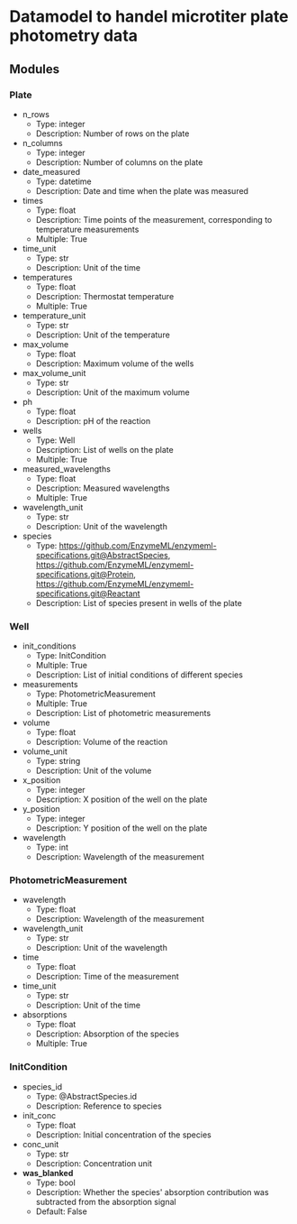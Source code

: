 # Datamodel to handel microtiter plate photometry data

## Modules

### Plate

- n_rows
    - Type: integer
    - Description: Number of rows on the plate
- n_columns
    - Type: integer
    - Description: Number of columns on the plate
- date_measured
    - Type: datetime
    - Description: Date and time when the plate was measured
- times
    - Type: float
    - Description: Time points of the measurement, corresponding to temperature measurements
    - Multiple: True
- time_unit
    - Type: str
    - Description: Unit of the time
- temperatures
    - Type: float
    - Description: Thermostat temperature
    - Multiple: True
- temperature_unit
    - Type: str
    - Description: Unit of the temperature
- max_volume
    - Type: float
    - Description: Maximum volume of the wells
- max_volume_unit
    - Type: str
    - Description: Unit of the maximum volume
- ph
    - Type: float
    - Description: pH of the reaction
- wells
    - Type: Well
    - Description: List of wells on the plate
    - Multiple: True
- measured_wavelengths
    - Type: float
    - Description: Measured wavelengths
    - Multiple: True
- wavelength_unit
    - Type: str
    - Description: Unit of the wavelength
- species
    - Type: https://github.com/EnzymeML/enzymeml-specifications.git@AbstractSpecies, https://github.com/EnzymeML/enzymeml-specifications.git@Protein, https://github.com/EnzymeML/enzymeml-specifications.git@Reactant
    - Description: List of species present in wells of the plate

### Well

- init_conditions
    - Type: InitCondition
    - Multiple: True
    - Description: List of initial conditions of different species
- measurements
    - Type: PhotometricMeasurement
    - Multiple: True
    - Description: List of photometric measurements
- volume
    - Type: float
    - Description: Volume of the reaction
- volume_unit
    - Type: string
    - Description: Unit of the volume
- x_position
    - Type: integer
    - Description: X position of the well on the plate
- y_position
    - Type: integer
    - Description: Y position of the well on the plate
- wavelength
    - Type: int
    - Description: Wavelength of the measurement

### PhotometricMeasurement

- wavelength
    - Type: float
    - Description: Wavelength of the measurement
- wavelength_unit
    - Type: str
    - Description: Unit of the wavelength
- time
    - Type: float
    - Description: Time of the measurement
- time_unit
    - Type: str
    - Description: Unit of the time
- absorptions
    - Type: float
    - Description: Absorption of the species
    - Multiple: True

### InitCondition

- species_id
    - Type: @AbstractSpecies.id
    - Description: Reference to species
- init_conc
    - Type: float
    - Description: Initial concentration of the species
- conc_unit
    - Type: str
    - Description: Concentration unit
- __was_blanked__
    - Type: bool
    - Description: Whether the species' absorption contribution was subtracted from the absorption signal
    - Default: False